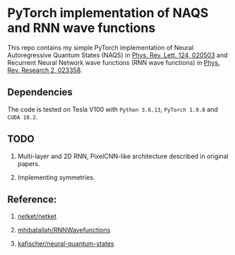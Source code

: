 # PyTorch implementation of NAQS and RNN wave functions

This repo contains my simple PyTorch implementation of Neural Autoregressive Quantum States (NAQS) in [Phys. Rev. Lett. 124, 020503](https://journals.aps.org/prl/abstract/10.1103/PhysRevLett.124.020503) and Recurrent Neural Network wave functions (RNN wave functions) in [Phys. Rev. Research 2, 023358](https://journals.aps.org/prresearch/abstract/10.1103/PhysRevResearch.2.023358).

## Dependencies

The code is tested on Tesla V100 with `Python 3.6.13`, `PyTorch 1.9.0` and `CUDA 10.2`.

## TODO

1. Multi-layer and 2D RNN, PixelCNN-like architecture described in original papers.

2. Implementing symmetries.

## Reference:

1. [netket/netket](https://github.com/netket/netket)

2. [mhibatallah/RNNWavefunctions](https://github.com/mhibatallah/RNNWavefunctions)

3. [kafischer/neural-quantum-states](https://github.com/kafischer/neural-quantum-states)